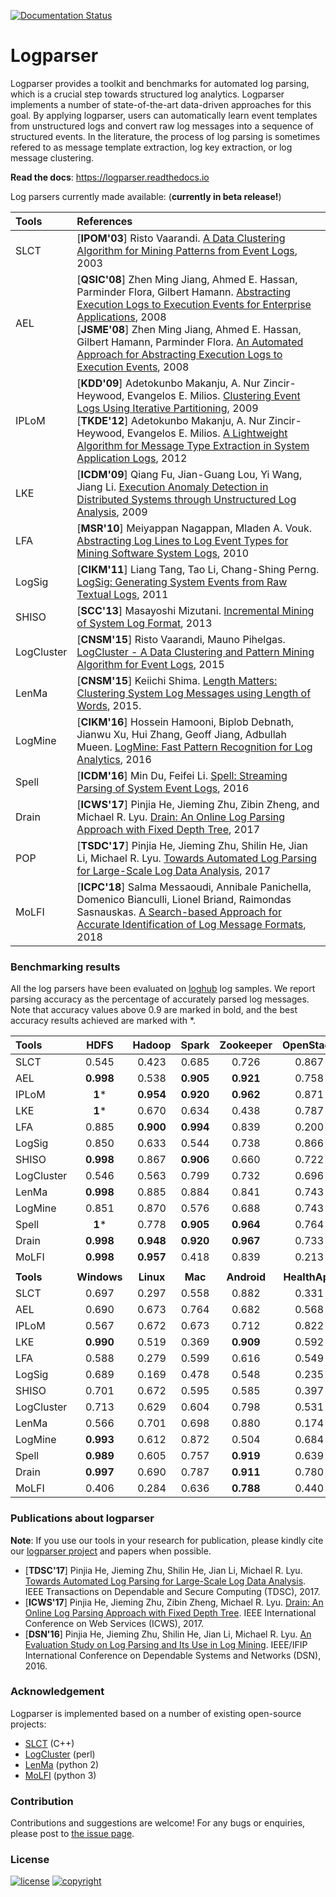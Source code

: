 [![Documentation Status](https://readthedocs.org/projects/logparser/badge/?version=latest)](https://logparser.readthedocs.io/en/latest/?badge=latest)

# Logparser
Logparser provides a toolkit and benchmarks for automated log parsing, which is a crucial step towards structured log analytics. Logparser implements a number of state-of-the-art data-driven approaches for this goal. By applying logparser, users can automatically learn event templates from unstructured logs and convert raw log messages into a sequence of structured events. In the literature, the process of log parsing is sometimes refered to as message template extraction, log key extraction, or log message clustering. 

**Read the docs**: https://logparser.readthedocs.io

Log parsers currently made available: (**currently in beta release!**)

| Tools | References |
| :--- | :--- |
| SLCT | [**IPOM'03**] Risto Vaarandi. [A Data Clustering Algorithm for Mining Patterns from Event Logs](http://www.quretec.com/u/vilo/edu/2003-04/DM_seminar_2003_II/ver1/P12/slct-ipom03-web.pdf), 2003 |
| AEL | [**QSIC'08**] Zhen Ming Jiang, Ahmed E. Hassan, Parminder Flora, Gilbert Hamann. [Abstracting Execution Logs to Execution Events for Enterprise Applications](https://www.researchgate.net/publication/4366728_Abstracting_Execution_Logs_to_Execution_Events_for_Enterprise_Applications_Short_Paper), 2008<br> [**JSME'08**] Zhen Ming Jiang, Ahmed E. Hassan, Gilbert Hamann, Parminder Flora. [An Automated Approach for Abstracting Execution Logs to Execution Events](http://www.cse.yorku.ca/~zmjiang/publications/jsme2008.pdf), 2008 |
| IPLoM | [**KDD'09**] Adetokunbo Makanju, A. Nur Zincir-Heywood, Evangelos E. Milios. [Clustering Event Logs Using Iterative Partitioning](https://web.cs.dal.ca/~makanju/publications/paper/kdd09.pdf), 2009<br> [**TKDE'12**] Adetokunbo Makanju, A. Nur Zincir-Heywood, Evangelos E. Milios. [A Lightweight Algorithm for Message Type Extraction in System Application Logs](http://ieeexplore.ieee.org/abstract/document/5936060/), 2012 |
| LKE | [**ICDM'09**] Qiang Fu, Jian-Guang Lou, Yi Wang, Jiang Li. [Execution Anomaly Detection in Distributed Systems through Unstructured Log Analysis](https://www.microsoft.com/en-us/research/wp-content/uploads/2016/02/DM790-CR.pdf), 2009 |
| LFA | [**MSR'10**] Meiyappan Nagappan, Mladen A. Vouk. [Abstracting Log Lines to Log Event Types for Mining Software System Logs](http://www.se.rit.edu/~mei/publications/pdfs/Abstracting-Log-Lines-to-Log-Event-Types-for-Mining-Software-System-Logs.pdf), 2010|
| LogSig | [**CIKM'11**] Liang Tang, Tao Li, Chang-Shing Perng. [LogSig: Generating System Events from Raw Textual Logs](https://users.cs.fiu.edu/~taoli/pub/liang-cikm2011.pdf), 2011 |
| SHISO | [**SCC'13**] Masayoshi Mizutani. [Incremental Mining of System Log Format](http://ieeexplore.ieee.org/document/6649746/), 2013|
| LogCluster | [**CNSM'15**] Risto Vaarandi, Mauno Pihelgas. [LogCluster - A Data Clustering and Pattern Mining Algorithm for Event Logs](http://dl.ifip.org/db/conf/cnsm/cnsm2015/1570161213.pdf), 2015 |
| LenMa | [**CNSM'15**] Keiichi Shima. [Length Matters: Clustering System Log Messages using Length of Words](https://arxiv.org/pdf/1611.03213.pdf), 2015. |
| LogMine | [**CIKM'16**] Hossein Hamooni, Biplob Debnath, Jianwu Xu, Hui Zhang, Geoff Jiang, Adbullah Mueen. [LogMine: Fast Pattern Recognition for Log Analytics](http://www.cs.unm.edu/~mueen/Papers/LogMine.pdf), 2016 |
| Spell | [**ICDM'16**] Min Du, Feifei Li. [Spell: Streaming Parsing of System Event Logs](https://www.cs.utah.edu/~lifeifei/papers/spell.pdf), 2016 |
| Drain | [**ICWS'17**] Pinjia He, Jieming Zhu, Zibin Zheng, and Michael R. Lyu. [Drain: An Online Log Parsing Approach with Fixed Depth Tree](http://jiemingzhu.github.io/pub/pjhe_icws2017.pdf), 2017 |
| POP | [**TSDC'17**] Pinjia He, Jieming Zhu, Shilin He, Jian Li, Michael R. Lyu. [Towards Automated Log Parsing for Large-Scale Log Data Analysis](http://jiemingzhu.github.io/pub/pjhe_tdsc2017.pdf), 2017 |
| MoLFI | [**ICPC'18**] Salma Messaoudi, Annibale Panichella, Domenico Bianculli, Lionel Briand, Raimondas Sasnauskas. [A Search-based Approach for Accurate Identification of Log Message Formats](http://publications.uni.lu/bitstream/10993/35286/1/ICPC-2018.pdf), 2018 |


### Benchmarking results
All the log parsers have been evaluated on [loghub](https://github.com/logpai/loghub) log samples. We report parsing accuracy as the percentage of accurately parsed log messages. Note that accuracy values above 0.9 are marked in bold, and the best accuracy results achieved are marked with \*. 

| **Tools**   |  **HDFS**   | **Hadoop** | **Spark**  | **Zookeeper** | **OpenStack** |  **BGL**   |   **HPC**   | **Thunderbird** |
| :---------- | :---------: | :--------: | :--------: | :-----------: | :-----------: | :--------: | :---------: | :-------------: |
| SLCT        |    0.545    |   0.423    |   0.685    |     0.726     |     0.867     |   0.573    |    0.839    |      0.882      |
| AEL         |  **0.998**  |   0.538    | **0.905**  |   **0.921**   |     0.758     | **0.957**  |  **0.903**  |    **0.941**    |
| IPLoM       |   **1***    | **0.954**  | **0.920**  |   **0.962**   |     0.871     | **0.939**  |    0.824    |      0.663      |
| LKE         |   **1***    |   0.670    |   0.634    |     0.438     |     0.787     |   0.128    |    0.574    |      0.813      |
| LFA         |    0.885    | **0.900**  | **0.994**  |     0.839     |     0.200     |   0.854    |    0.817    |      0.649      |
| LogSig      |    0.850    |   0.633    |   0.544    |     0.738     |     0.866     |   0.227    |    0.354    |      0.694      |
| SHISO       |  **0.998**  |   0.867    | **0.906**  |     0.660     |     0.722     |   0.711    |    0.325    |      0.576      |
| LogCluster  |    0.546    |   0.563    |   0.799    |     0.732     |     0.696     |   0.835    |    0.788    |      0.599      |
| LenMa       |  **0.998**  |   0.885    |   0.884    |     0.841     |     0.743     |   0.690    |    0.830    |    **0.943**    |
| LogMine     |    0.851    |   0.870    |   0.576    |     0.688     |     0.743     |   0.723    |    0.784    |    **0.919**    |
| Spell       |   **1***    |   0.778    | **0.905**  |   **0.964**   |     0.764     |   0.787    |    0.654    |      0.844      |
| Drain       |  **0.998**  | **0.948**  | **0.920**  |   **0.967**   |     0.733     | **0.963**  |    0.887    |    **0.955**    |
| MoLFI       |  **0.998**  | **0.957**  |   0.418    |     0.839     |     0.213     | **0.960**  |    0.824    |      0.646      |
|             |             |            |            |               |               |            |             |                 |
| **Tools**   | **Windows** | **Linux**  |  **Mac**   |  **Android**  | **HealthApp** | **Apache** | **OpenSSH** |  **Proxifier**  |
| SLCT        |    0.697    |   0.297    |   0.558    |     0.882     |     0.331     |   0.731    |    0.521    |      0.518      |
| AEL         |    0.690    |   0.673    |   0.764    |     0.682     |     0.568     |   **1***   |    0.538    |    0.518    |
| IPLoM       |    0.567    |   0.672    |   0.673    |     0.712     |     0.822     |   **1***   |    0.802    |    0.515    |
| LKE         |  **0.990**  |   0.519    |   0.369    |   **0.909**   |     0.592     |   **1***   |    0.426    |      0.495      |
| LFA         |    0.588    |   0.279    |   0.599    |     0.616     |     0.549     |   **1***   |    0.501    |      0.026      |
| LogSig      |    0.689    |   0.169    |   0.478    |     0.548     |     0.235     |   0.582    |    0.373    |      **0.967**      |
| SHISO       |    0.701    |   0.672    |   0.595    |     0.585     |     0.397     |   **1***   |    0.619    |      0.517      |
| LogCluster  |    0.713    |   0.629    |   0.604    |     0.798     |     0.531     |   0.709    |    0.426    |      **0.951**      |
| LenMa       |    0.566    |   0.701    |   0.698    |     0.880     |     0.174     |   **1***   |    **0.925**    |      0.508      |
| LogMine     |  **0.993**  |   0.612    |   0.872    |     0.504     |     0.684     |   **1***   |    0.431    |      0.517      |
| Spell       |  **0.989**  |   0.605    |   0.757    |   **0.919**   |     0.639     |   **1***   |    0.554    |      0.527      |
| Drain       |  **0.997**  |   0.690    |   0.787    |   **0.911**   |     0.780     |   **1***   |    0.788    |      0.527      |
| MoLFI       |    0.406    |   0.284    |   0.636    |   **0.788**   |     0.440     |   **1***   |    0.50    |        0.013        |


### Publications about logparser
**Note**: If you use our tools in your research for publication, please kindly cite our [logparser project](https://github.com/logpai/logparser) and papers when possible.

+ [**TDSC'17**] Pinjia He, Jieming Zhu, Shilin He, Jian Li, Michael R. Lyu. [Towards Automated Log Parsing for Large-Scale Log Data Analysis](http://jiemingzhu.github.io/pub/pjhe_tdsc2017.pdf). IEEE Transactions on Dependable and Secure Computing (TDSC), 2017.
+ [**ICWS'17**] Pinjia He, Jieming Zhu, Zibin Zheng, Michael R. Lyu. [Drain: An Online Log Parsing Approach with Fixed Depth Tree](http://jiemingzhu.github.io/pub/pjhe_icws2017.pdf). IEEE International Conference on Web Services (ICWS), 2017.
+ [**DSN'16**] Pinjia He, Jieming Zhu, Shilin He, Jian Li, Michael R. Lyu. [An Evaluation Study on Log Parsing and Its Use in Log Mining](http://jiemingzhu.github.io/pub/pjhe_dsn2016.pdf). IEEE/IFIP International Conference on Dependable Systems and Networks (DSN), 2016.


### Acknowledgement
Logparser is implemented based on a number of existing open-source projects:
+ [SLCT](http://ristov.github.io/slct/) (C++)
+ [LogCluster](https://github.com/ristov/logcluster) (perl)
+ [LenMa](https://github.com/keiichishima/templateminer) (python 2)
+ [MoLFI](https://github.com/SalmaMessaoudi/MoLFI) (python 3)

### Contribution
Contributions and suggestions are welcome! For any bugs or enquiries, please post to [the issue page](https://github.com/logpai/logparser/issues). 


### License

[![license](https://img.shields.io/badge/license-MIT-green.svg)](./LICENSE.md)
[![copyright](https://img.shields.io/badge/copyright-2018%20LogPAI-blue.svg)](https://github.com/orgs/logpai/people)